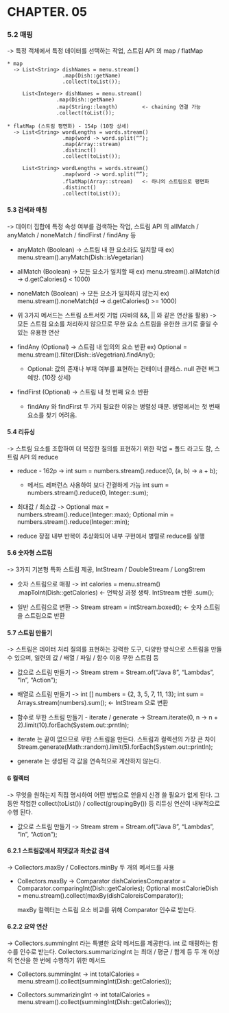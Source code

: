 # CHAPTER. 05

### 5.2 매핑 
-> 특정 객체에서 특정 데이터를 선택하는 작업, 스트림 API 의 map / flatMap

    * map 
      -> List<String> dishNames = menu.stream()
					  .map(Dish::getName)
					  .collect(toList());
             
         List<Integer> dishNames = menu.stream()
				  	.map(Dish::getName)
				  	.map(String::length) 		<- chaining 연결 가능
				  	.collect(toList());

    * flatMap (스트림 평면화) - 154p (10장 상세) 
      -> List<String> wordLengths = words.stream()
					  .map(word -> word.split(“”);
					  .map(Array::stream)
					  .distinct()
					  .collect(toList());

      	 List<String> wordLengths = words.stream()
					  .map(word -> word.split(“”);
					  .flatMap(Array::stream)	<- 하나의 스트림으로 평면화
					  .distinct()
					  .collect(toList());



#### 5.3 검색과 매칭
-> 데이터 집합에 특정 속성 여부를 검색하는 작업, 스트림 API 의 allMatch / anyMatch / noneMatch / findFirst / findAny 등

  * anyMatch (Boolean)
    -> 스트림 내 한 요소라도 일치할 때
       ex) menu.stream().anyMatch(Dish::isVegetarian)

  * allMatch (Boolean)
    -> 모든 요소가 일치할 때
    	 ex) menu.stream().allMatch(d -> d.getCalories() < 1000)

  * noneMatch (Boolean)
    -> 모든 요소가 일치하지 않는지
	     ex) menu.stream().noneMatch(d -> d.getCalories() >= 1000)

  * 위 3가지 메서드는 스트림 쇼트서킷 기법 (자바의 &&, || 와 같은 연산을 활용)
	  -> 모든 스트림 요소를 처리하지 않으므로 무한 요소 스트림을 유한한 크기로 줄일 수 있는 유용한 연산

  * findAny (Optional<T>)
    -> 스트림 내 임의의 요소 반환
    	 ex) Optional<Dish> = menu.stream().filter(Dish::isVegetrian).findAny();
	* Optional<T>: 값의 존재나 부재 여부를 표현하는 컨테이너 클래스. null 관련 버그 예방. (10장 상세)

  * findFirst (Optional<T>)
    -> 스트림 내 첫 번째 요소 반환
	* findAny 와 findFirst 두 가지 필요한 이유는 병렬성 때문. 병렬에서는 첫 번째 요소를 찾기 어려움.



#### 5.4 리듀싱
-> 스트림 요소를 조합하여 더 복잡한 질의를 표현하기 위한 작업 = 폴드 라고도 함, 스트림 API 의 reduce

  * reduce - 162p
    -> int sum = numbers.stream().reduce(0, (a, b) -> a + b);
	* 메서드 레퍼런스 사용하여 보다 간결하게 가능
	int sum = numbers.stream().reduce(0, Integer::sum);


  * 최대값 / 최소값
    -> Optional<Integer> max = numbers.stream().reduce(Integer::max);
    	 Optional<Integer> min = numbers.stream().reduce(Integer::min);
  * reduce 장점
	내부 반복이 추상화되어 내부 구현에서 병렬로 reduce를 실행



#### 5.6 숫자형 스트림
-> 3가지 기본형 특화 스트림 제공, IntStream / DoubleStream / LongStrem

  * 숫자 스트림으로 매핑
    -> int calories = menu.stream()
			    .mapToInt(Dish::getCalories)		<- 언박싱 과정 생략. IntStream 반환
			    .sum();

  * 일반 스트림으로 변환
    -> Stream<Integer> stream = intStream.boxed();		<- 숫자 스트림을 스트림으로 반환



#### 5.7 스트림 만들기
-> 스트림은 데이터 처리 질의를 표현하는 강력한 도구, 다양한 방식으로 스트림을 만들 수 있으며, 일련의 값 / 배열 / 파일 / 함수 이용 무한 스트림 등

  * 값으로 스트림 만들기
    -> Stream<String> strem = Stream.of(“Java 8”, “Lambdas”, “In”, “Action”);

  * 배열로 스트림 만들기
    -> 	int [] numbers = {2, 3, 5, 7, 11, 13};
	int sum = Arrays.stream(numbers).sum();		<- IntStream 으로 변환

  * 함수로 무한 스트림 만들기 - iterate / generate
    -> 	Stream.iterate(0, n -> n + 2).limit(10).forEach(System.out::prntln);
  * iterate 는 끝이 없으므로 무한 스트림을 만든다. 스트림과 컬렉션의 가장 큰 차이
  Stream.generate(Math::random).limit(5).forEach(System.out::println);
  * generate 는 생성된 각 값을 연속적으로 계산하지 않는다.



#### 6 컬렉터
-> 무엇을 원하는지 직접 명시하여 어떤 방법으로 얻을지 신경 쓸 필요가 없게 된다. 그동안 작업한 collect(toList()) / collect(groupingBy()) 등	 리듀싱 연산이 내부적으로 수행 된다.

  * 값으로 스트림 만들기
    -> Stream<String> strem = Stream.of(“Java 8”, “Lambdas”, “In”, “Action”);



#### 6.2.1 스트림값에서 최댓값과 최솟값 검색
-> Collectors.maxBy / Collectors.minBy 두 개의 메서드를 사용

  * Collectors.maxBy
    -> Comparator<Dish> dishCaloriesComparator = Comparator.comparingInt(Dish::getCalories);
	Optional<Dish> mostCalorieDish = menu.stream().collect(maxBy(dishCaloreisComparator));
	
	maxBy 컬렉터는 스트림 요소 비교를 위해 Comparator 인수로 받는다.



#### 6.2.2 요약 연산
-> Collectors.summingInt 라는 특별한 요약 메서드를 제공한다. int 로 매핑하는 함수를 인수로 받는다. Collectors.summarizingInt 는 최대 / 평균 / 합계 등 두 개 이상의 연산을 한 번에 수행하기 위한 메서드

  * Collectors.summingInt
    -> int totalCalories = menu.stream().collect(summingInt(Dish::getCalories));

  * Collectors.summarizingInt 
    -> int totalCalories = menu.stream().collect(summingInt(Dish::getCalories));
